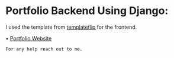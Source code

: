 # Portfolio Backend Using Django:

I used the template from [templateflip](https://templateflip.com) for the frontend.

• [Portfolio Website](https://krvishal.me)

	For any help reach out to me.
